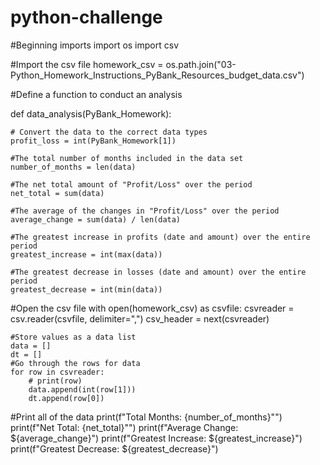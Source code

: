 # python-challenge
#Beginning imports
import os
import csv

#Import the csv file
homework_csv = os.path.join("03-Python_Homework_Instructions_PyBank_Resources_budget_data.csv")

#Define a function to conduct an analysis

def data_analysis(PyBank_Homework):
    
    # Convert the data to the correct data types
    profit_loss = int(PyBank_Homework[1])
    
    #The total number of months included in the data set
    number_of_months = len(data) 

    #The net total amount of "Profit/Loss" over the period
    net_total = sum(data) 

    #The average of the changes in "Profit/Loss" over the period
    average_change = sum(data) / len(data)

    #The greatest increase in profits (date and amount) over the entire period
    greatest_increase = int(max(data))

    #The greatest decrease in losses (date and amount) over the entire period
    greatest_decrease = int(min(data))

#Open the csv file
with open(homework_csv) as csvfile:
    csvreader = csv.reader(csvfile, delimiter=",")
    csv_header = next(csvreader)

    #Store values as a data list
    data = []
    dt = []
    #Go through the rows for data
    for row in csvreader:
        # print(row)
        data.append(int(row[1]))
        dt.append(row[0])

#Print all of the data
print(f"Total Months: {number_of_months}"")
print(f"Net Total: {net_total}"")
print(f"Average Change: ${average_change}")
print(f"Greatest Increase: ${greatest_increase}")
print(f"Greatest Decrease: ${greatest_decrease}")
